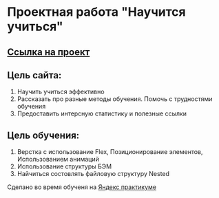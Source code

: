 # **Проектная работа "Научится учиться"**  

## [Ссылка на проект](https://mihail-kiyamov.github.io/how-to-learn/)
  
## **Цель сайта:**  
1. Научить учиться эффективно   
2. Рассказать про разные методы обучения. Помочь с трудностями обучения  
3. Предоставить интерсную статистику и полезные ссылки  

## **Цель обучения:**  
1. Верстка с использование Flex, Позиционирование элементов, Использованием анимаций  
2. Использование структуры БЭМ  
3. Найчиться состовлять файловую структуру Nested  
  
Сделано во время обученя на [Яндекс практикуме](https://practicum.yandex.ru/profile/web/)  
